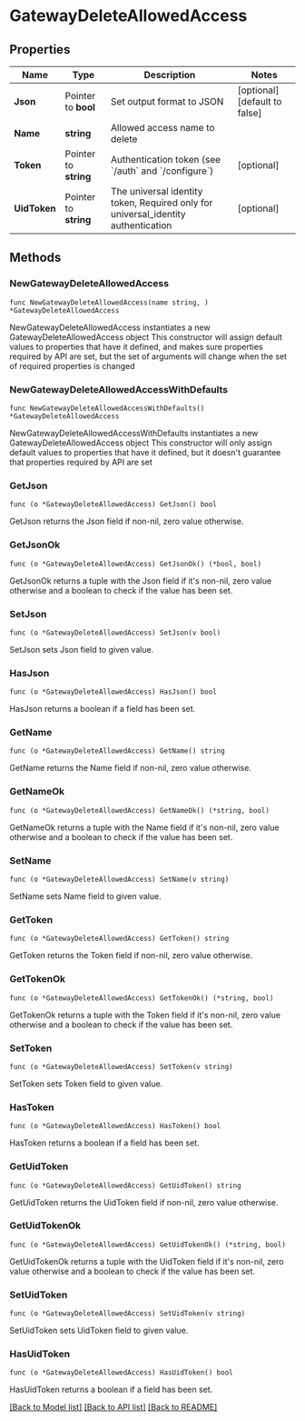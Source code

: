# GatewayDeleteAllowedAccess

## Properties

Name | Type | Description | Notes
------------ | ------------- | ------------- | -------------
**Json** | Pointer to **bool** | Set output format to JSON | [optional] [default to false]
**Name** | **string** | Allowed access name to delete | 
**Token** | Pointer to **string** | Authentication token (see &#x60;/auth&#x60; and &#x60;/configure&#x60;) | [optional] 
**UidToken** | Pointer to **string** | The universal identity token, Required only for universal_identity authentication | [optional] 

## Methods

### NewGatewayDeleteAllowedAccess

`func NewGatewayDeleteAllowedAccess(name string, ) *GatewayDeleteAllowedAccess`

NewGatewayDeleteAllowedAccess instantiates a new GatewayDeleteAllowedAccess object
This constructor will assign default values to properties that have it defined,
and makes sure properties required by API are set, but the set of arguments
will change when the set of required properties is changed

### NewGatewayDeleteAllowedAccessWithDefaults

`func NewGatewayDeleteAllowedAccessWithDefaults() *GatewayDeleteAllowedAccess`

NewGatewayDeleteAllowedAccessWithDefaults instantiates a new GatewayDeleteAllowedAccess object
This constructor will only assign default values to properties that have it defined,
but it doesn't guarantee that properties required by API are set

### GetJson

`func (o *GatewayDeleteAllowedAccess) GetJson() bool`

GetJson returns the Json field if non-nil, zero value otherwise.

### GetJsonOk

`func (o *GatewayDeleteAllowedAccess) GetJsonOk() (*bool, bool)`

GetJsonOk returns a tuple with the Json field if it's non-nil, zero value otherwise
and a boolean to check if the value has been set.

### SetJson

`func (o *GatewayDeleteAllowedAccess) SetJson(v bool)`

SetJson sets Json field to given value.

### HasJson

`func (o *GatewayDeleteAllowedAccess) HasJson() bool`

HasJson returns a boolean if a field has been set.

### GetName

`func (o *GatewayDeleteAllowedAccess) GetName() string`

GetName returns the Name field if non-nil, zero value otherwise.

### GetNameOk

`func (o *GatewayDeleteAllowedAccess) GetNameOk() (*string, bool)`

GetNameOk returns a tuple with the Name field if it's non-nil, zero value otherwise
and a boolean to check if the value has been set.

### SetName

`func (o *GatewayDeleteAllowedAccess) SetName(v string)`

SetName sets Name field to given value.


### GetToken

`func (o *GatewayDeleteAllowedAccess) GetToken() string`

GetToken returns the Token field if non-nil, zero value otherwise.

### GetTokenOk

`func (o *GatewayDeleteAllowedAccess) GetTokenOk() (*string, bool)`

GetTokenOk returns a tuple with the Token field if it's non-nil, zero value otherwise
and a boolean to check if the value has been set.

### SetToken

`func (o *GatewayDeleteAllowedAccess) SetToken(v string)`

SetToken sets Token field to given value.

### HasToken

`func (o *GatewayDeleteAllowedAccess) HasToken() bool`

HasToken returns a boolean if a field has been set.

### GetUidToken

`func (o *GatewayDeleteAllowedAccess) GetUidToken() string`

GetUidToken returns the UidToken field if non-nil, zero value otherwise.

### GetUidTokenOk

`func (o *GatewayDeleteAllowedAccess) GetUidTokenOk() (*string, bool)`

GetUidTokenOk returns a tuple with the UidToken field if it's non-nil, zero value otherwise
and a boolean to check if the value has been set.

### SetUidToken

`func (o *GatewayDeleteAllowedAccess) SetUidToken(v string)`

SetUidToken sets UidToken field to given value.

### HasUidToken

`func (o *GatewayDeleteAllowedAccess) HasUidToken() bool`

HasUidToken returns a boolean if a field has been set.


[[Back to Model list]](../README.md#documentation-for-models) [[Back to API list]](../README.md#documentation-for-api-endpoints) [[Back to README]](../README.md)



